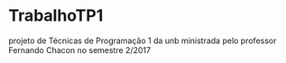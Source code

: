 # TrabalhoTP1
projeto de Técnicas de Programação 1 da unb ministrada pelo professor Fernando Chacon no semestre 2/2017
